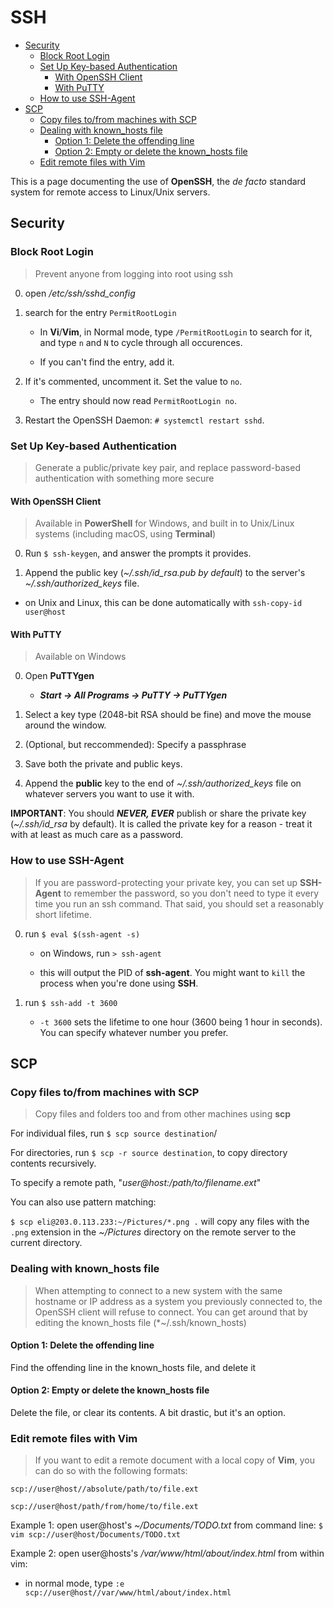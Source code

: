 <!--
SPDX-FileCopyrightText: 2021 - 2023 Eli Array Minkoff

SPDX-License-Identifier: MIT
-->

# SSH

<!-- vim-markdown-toc GitLab -->

* [Security](#security)
  * [Block Root Login](#block-root-login)
  * [Set Up Key-based Authentication](#set-up-key-based-authentication)
    * [With OpenSSH Client](#with-openssh-client)
    * [With PuTTY](#with-putty)
  * [How to use SSH-Agent](#how-to-use-ssh-agent)
* [SCP](#scp)
  * [Copy files to/from machines with SCP](#copy-files-to-from-machines-with-scp)
  * [Dealing with known_hosts file](#dealing-with-known_hosts-file)
    * [Option 1: Delete the offending line](#option-1-delete-the-offending-line)
    * [Option 2: Empty or delete the known_hosts file](#option-2-empty-or-delete-the-known_hosts-file)
  * [Edit remote files with Vim](#edit-remote-files-with-vim)

<!-- vim-markdown-toc -->

This is a page documenting the use of **OpenSSH**, the *de facto* standard system for remote access to Linux/Unix servers.

## Security

### Block Root Login

> Prevent anyone from logging into root using ssh

0. open */etc/ssh/sshd_config*

1. search for the entry `PermitRootLogin`

   * In **Vi**/**Vim**, in Normal mode, type `/PermitRootLogin` to search for it, and type `n` and `N` to cycle through all occurences.

   * If you can't find the entry, add it.

2. If it's commented, uncomment it. Set the value to `no`.

   * The entry should now read `PermitRootLogin no`.

3. Restart the OpenSSH Daemon: `# systemctl restart sshd`.

### Set Up Key-based Authentication

> Generate a public/private key pair, and replace password-based authentication with something more secure

#### With OpenSSH Client

> Available in **PowerShell** for Windows, and built in to Unix/Linux systems (including macOS, using **Terminal**)

0. Run `$ ssh-keygen`, and answer the prompts it provides.

1. Append the public key (*~/.ssh/id_rsa.pub by default*) to the server's *~/.ssh/authorized_keys* file.

* on Unix and Linux, this can be done automatically with `ssh-copy-id user@host`

#### With PuTTY

> Available on Windows

0. Open **PuTTYgen**

   * ***Start -> All Programs -> PuTTY -> PuTTYgen*** 
1. Select a key type (2048-bit RSA should be fine) and move the mouse around the window.

2. (Optional, but reccommended): Specify a passphrase

3. Save both the private and public keys.

4. Append the **public** key to the end of *~/.ssh/authorized_keys* file on whatever servers you want to use it with.

**IMPORTANT**: You should ***NEVER, EVER*** publish or share the private key (*~/.ssh/id_rsa* by default). It is called the private key for a reason - treat it with at least as much care as a password. 

### How to use SSH-Agent

> If you are password-protecting your private key, you can set up **SSH-Agent** to remember the password, so you don't need to type it every time you run an ssh command. That said, you should set a reasonably short lifetime.

0. run `$ eval $(ssh-agent -s)`

   * on Windows, run `> ssh-agent`

   * this will output the PID of **ssh-agent**. You might want to `kill` the process when you're done using **SSH**.

1. run `$ ssh-add -t 3600`

   * `-t 3600` sets the lifetime to one hour (3600 being 1 hour in seconds). You can specify whatever number you prefer.

## SCP

### Copy files to/from machines with SCP

> Copy files and folders too and from other machines using **scp**

For individual files, run `$ scp source destination`/

For directories, run `$ scp -r source destination`, to copy directory contents recursively.

To specify a remote path, "*user@host:/path/to/filename.ext*"

You can also use pattern matching:

   `$ scp eli@203.0.113.233:~/Pictures/*.png .` will copy any files with the `.png` extension in the *~/Pictures* directory on the remote server to the current directory.

### Dealing with known_hosts file

> When attempting to connect to a new system with the same hostname or IP address as a system you previously connected to, the OpenSSH client will refuse to connect. You can get around that by editing the known_hosts file (*~/.ssh/known_hosts)

#### Option 1: Delete the offending line

Find the offending line in the known_hosts file, and delete it

#### Option 2: Empty or delete the known_hosts file

Delete the file, or clear its contents. A bit drastic, but it's an option.

### Edit remote files with Vim

> If you want to edit a remote document with a local copy of **Vim**, you can do so with the following formats:

`scp://user@host//absolute/path/to/file.ext`

`scp://user@host/path/from/home/to/file.ext`

Example 1: open user@host's *~/Documents/TODO.txt* from command line: `$ vim scp://user@host/Documents/TODO.txt`

Example 2: open user@hosts's */var/www/html/about/index.html* from within vim:

   * in normal mode, type `:e scp://user@host//var/www/html/about/index.html`
